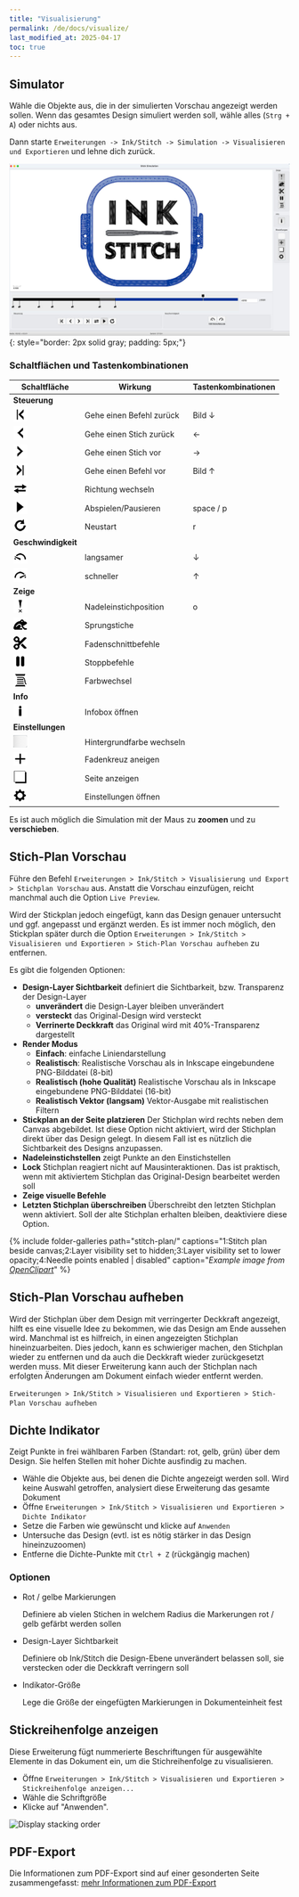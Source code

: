 ```yaml
---
title: "Visualisierung"
permalink: /de/docs/visualize/
last_modified_at: 2025-04-17
toc: true
---
```

## Simulator

Wähle die Objekte aus, die in der simulierten Vorschau angezeigt werden sollen. Wenn das gesamtes Design simuliert werden soll, wähle alles (`Strg + A`) oder nichts aus.

Dann starte `Erweiterungen -> Ink/Stitch -> Simulation -> Visualisieren und Exportieren` und lehne dich zurück.

![Simulator](/assets/images/docs/de/simulator_de.jpg)
{: style="border: 2px solid gray; padding: 5px;"}

### Schaltflächen und Tastenkombinationen

Schaltfläche  | Wirkung | Tastenkombinationen
-------- | -------- | --------
**Steuerung**||
|<img src="/assets/images/docs/icons/backward_command.png" >|Gehe einen Befehl zurück| <key>Bild ↓</key>
|<img src="/assets/images/docs/icons/backward_stitch.png" >|Gehe einen Stich zurück| <key>←</key>
|<img src="/assets/images/docs/icons/forward_stitch.png" >|Gehe einen Stich vor| <key>→</key>
|<img src="/assets/images/docs/icons/forward_command.png" >|Gehe einen Befehl vor| <key>Bild ↑</key>
|<img src="/assets/images/docs/icons/direction.png" >|Richtung wechseln| 
|<img src="/assets/images/docs/icons/play.png"> | Abspielen/Pausieren |<key>space</key> / <key>p</key>
|<img src="/assets/images/docs/icons/restart.png" >|Neustart| <key>r</key>
**Geschwindigkeit**||
|<img src="/assets/images/docs/icons/slower.png" >|langsamer| <key>↓</key>
|<img src="/assets/images/docs/icons/faster.png" >|schneller| <key>↑</key>
**Zeige**||
|<img src="/assets/images/docs/icons/npp.png" >|Nadeleinstichposition| <key>o</key>
|<img src="/assets/images/docs/icons/jump.png" >|Sprungstiche|
|<img src="/assets/images/docs/icons/trim.png" >|Fadenschnittbefehle|
|<img src="/assets/images/docs/icons/stop.png" >|Stoppbefehle|
|<img src="/assets/images/docs/icons/color_change.png" >|Farbwechsel|
**Info**||
|<img src="/assets/images/docs/icons/info.png" >|Infobox öffnen|
**Einstellungen**||
|<img src="/assets/images/docs/icons/change_background.png" >|Hintergrundfarbe wechseln|
|<img src="/assets/images/docs/icons/cursor.png" >|Fadenkreuz aneigen|
|<img src="/assets/images/docs/icons/page.png" >|Seite anzeigen|
|<img src="/assets/images/docs/icons/settings.png" >|Einstellungen öffnen|

Es ist auch möglich die Simulation mit der Maus zu **zoomen** und zu **verschieben**.

## Stich-Plan Vorschau

Führe den Befehl `Erweiterungen > Ink/Stitch > Visualisierung und Export > Stichplan Vorschau` aus.
Anstatt die Vorschau einzufügen, reicht manchmal auch die Option `Live Preview`.

Wird der Stickplan jedoch eingefügt, kann das Design genauer untersucht und ggf. angepasst und ergänzt werden. Es ist immer noch möglich, den Stickplan später durch die Option `Erweiterungen > Ink/Stitch > Visualisieren und Exportieren > Stich-Plan Vorschau aufheben` zu entfernen.

Es gibt die folgenden Optionen:

- **Design-Layer Sichtbarkeit** definiert die Sichtbarkeit, bzw. Transparenz der Design-Layer
  - **unverändert** die Design-Layer bleiben unverändert
  - **versteckt** das Original-Design wird versteckt
  - **Verrinerte Deckkraft** das Original wird mit 40%-Transparenz dargestellt
- **Render Modus**
  - **Einfach**: einfache Liniendarstellung
  - **Realistisch**: Realistische Vorschau als in Inkscape eingebundene PNG-Bilddatei (8-bit)
  - **Realistisch (hohe Qualität)** Realistische Vorschau als in Inkscape eingebundene PNG-Bilddatei (16-bit)
  - **Realistisch Vektor (langsam)** Vektor-Ausgabe mit realistischen Filtern
- **Stickplan an der Seite platzieren** Der Stichplan wird rechts neben dem Canvas abgebildet.
  Ist diese Option nicht aktiviert, wird der Stichplan direkt über das Design gelegt.
  In diesem Fall ist es nützlich die Sichtbarkeit des Designs anzupassen.
- **Nadeleinstichstellen** zeigt Punkte an den Einstichstellen
- **Lock** Stichplan reagiert nicht auf Mausinteraktionen. Das ist praktisch, wenn mit aktiviertem Stichplan das Original-Design bearbeitet werden soll
- **Zeige visuelle Befehle**
- **Letzten Stichplan überschreiben**
  Überschreibt den letzten Stichplan wenn aktiviert. Soll der alte Stichplan erhalten bleiben, deaktiviere diese Option.

{% include folder-galleries path="stitch-plan/" captions="1:Stitch plan beside canvas;2:Layer visibility set to hidden;3:Layer visibility set to lower opacity;4:Needle points enabled | disabled" caption="<i>Example image from [OpenClipart](https://openclipart.org/detail/334596)</i>" %}

## Stich-Plan Vorschau aufheben

Wird der Stichplan über dem Design mit verringerter Deckkraft angezeigt, hilft es eine visuelle Idee zu bekommen, wie das Design am Ende aussehen wird. Manchmal ist es hilfreich, in einen angezeigten Stichplan hineinzuarbeiten. Dies jedoch, kann es schwieriger machen, den Stichplan wieder zu entfernen und da auch die Deckkraft wieder zurückgesetzt werden muss. Mit dieser Erweiterung kann auch der Stichplan nach erfolgten Änderungen am Dokument einfach wieder entfernt werden.

`Erweiterungen > Ink/Stitch > Visualisieren und Exportieren > Stich-Plan Vorschau aufheben`

## Dichte Indikator

Zeigt Punkte in frei wählbaren Farben (Standart: rot, gelb, grün) über dem Design. Sie helfen Stellen mit hoher Dichte ausfindig zu machen.

* Wähle die Objekte aus, bei denen die Dichte angezeigt werden soll. Wird keine Auswahl getroffen, analysiert diese Erweiterung das gesamte Dokument
* Öffne `Erweiterungen > Ink/Stitch > Visualisieren und Exportieren > Dichte Indikator`
* Setze die Farben wie gewünscht und klicke auf `Anwenden`
* Untersuche das Design (evtl. ist es nötig stärker in das Design hineinzuzoomen)
* Entferne die Dichte-Punkte mit `Ctrl + Z` (rückgängig machen)

### Optionen

* Rot / gelbe Markierungen

  Definiere ab vielen Stichen in welchem Radius die Markerungen rot / gelb gefärbt werden sollen
* Design-Layer Sichtbarkeit

  Definiere ob Ink/Stitch die Design-Ebene unverändert belassen soll, sie verstecken oder die Deckkraft verringern soll
* Indikator-Größe

  Lege die Größe der eingefügten Markierungen in Dokumenteinheit fest

## Stickreihenfolge anzeigen

Diese Erweiterung fügt nummerierte Beschriftungen für ausgewählte Elemente in das Dokument ein, um die Stichreihenfolge zu visualisieren.

* Öffne `Erweiterungen > Ink/Stitch > Visualisieren und Exportieren > Stickreihenfolge anzeigen...`
* Wähle die Schriftgröße
* Klicke auf "Anwenden".

![Display stacking order](/assets/images/docs/stacking_order.png)

## PDF-Export

Die Informationen zum PDF-Export sind auf einer gesonderten Seite zusammengefasst: [mehr Informationen zum PDF-Export](/de/docs/print-pdf)

